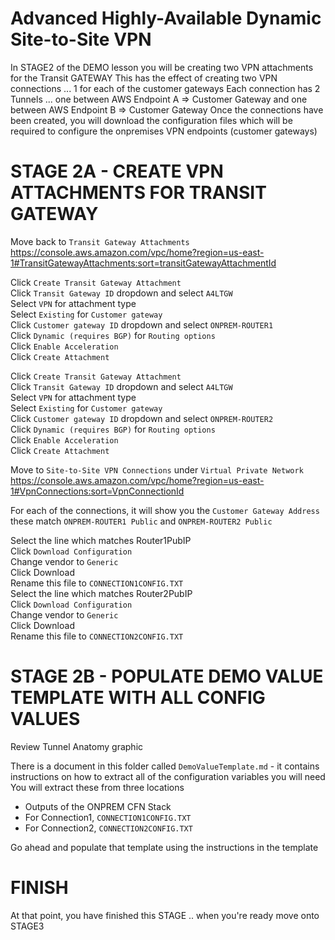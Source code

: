 # Advanced Highly-Available Dynamic Site-to-Site VPN

In STAGE2 of the DEMO lesson you will be creating two VPN attachments for the Transit GATEWAY
This has the effect of creating two VPN connections ... 1 for each of the customer gateways
Each connection has 2 Tunnels ... one between AWS Endpoint A => Customer Gateway and one between AWS Endpoint B => Customer Gateway
Once the connections have been created, you will download the configuration files which will be required to configure the onpremises VPN endpoints (customer gateways)

# STAGE 2A - CREATE VPN ATTACHMENTS FOR TRANSIT GATEWAY

Move back to `Transit Gateway Attachments` <https://console.aws.amazon.com/vpc/home?region=us-east-1#TransitGatewayAttachments:sort=transitGatewayAttachmentId>  

Click `Create Transit Gateway Attachment`  
Click `Transit Gateway ID` dropdown and select `A4LTGW`  
Select `VPN` for attachment type  
Select `Existing` for `Customer gateway`  
Click `Customer gateway ID` dropdown and select `ONPREM-ROUTER1`  
Click `Dynamic (requires BGP)` for `Routing options`  
Click `Enable Acceleration`  
Click `Create Attachment`  

Click `Create Transit Gateway Attachment`  
Click `Transit Gateway ID` dropdown and select `A4LTGW`  
Select `VPN` for attachment type  
Select `Existing` for `Customer gateway`  
Click `Customer gateway ID` dropdown and select `ONPREM-ROUTER2`  
Click `Dynamic (requires BGP)` for `Routing options`  
Click `Enable Acceleration`  
Click `Create Attachment`  

Move to `Site-to-Site VPN Connections` under `Virtual Private Network` <https://console.aws.amazon.com/vpc/home?region=us-east-1#VpnConnections:sort=VpnConnectionId>  

For each of the connections, it will show you the `Customer Gateway Address` these match `ONPREM-ROUTER1 Public` and `ONPREM-ROUTER2 Public`  

Select the line which matches Router1PubIP  
Click `Download Configuration`  
Change vendor to `Generic`  
Click Download  
Rename this file to `CONNECTION1CONFIG.TXT`  
Select the line which matches Router2PubIP  
Click `Download Configuration`  
Change vendor to `Generic`  
Click Download  
Rename this file to `CONNECTION2CONFIG.TXT`  

# STAGE 2B - POPULATE DEMO VALUE TEMPLATE WITH ALL CONFIG VALUES

Review Tunnel Anatomy graphic  

There is a document in this folder called `DemoValueTemplate.md` - it contains instructions on how to extract all of the configuration variables you will need  
You will extract these from three locations  

- Outputs of the ONPREM CFN Stack  
- For Connection1, `CONNECTION1CONFIG.TXT`  
- For Connection2, `CONNECTION2CONFIG.TXT`  

Go ahead and populate that template using the instructions in the template  

# FINISH

At that point, you have finished this STAGE .. when you're ready move onto STAGE3  
